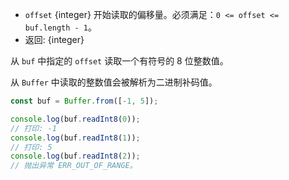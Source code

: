 <!-- YAML
added: v0.5.0
changes:
  - version: v10.0.0
    pr-url: https://github.com/nodejs/node/pull/18395
    description: Removed `noAssert` and no implicit coercion of the offset
                 to `uint32` anymore.
-->

* `offset` {integer} 开始读取的偏移量。必须满足：`0 <= offset <= buf.length - 1`。
* 返回: {integer}

从 `buf` 中指定的 `offset` 读取一个有符号的 8 位整数值。

从 `Buffer` 中读取的整数值会被解析为二进制补码值。

```js
const buf = Buffer.from([-1, 5]);

console.log(buf.readInt8(0));
// 打印: -1
console.log(buf.readInt8(1));
// 打印: 5
console.log(buf.readInt8(2));
// 抛出异常 ERR_OUT_OF_RANGE。
```

